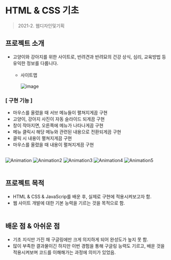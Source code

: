 # HTML & CSS 기초 
> 2021-2. 웹디자인및기획

## 프로젝트 소개
- 고양이와 강아지를 위한 사이트로, 반려견과 반려묘의 건강 상식, 심리, 교육방법 등 유익한 정보를 다룹니다.<br></br>
  - 사이트맵<br></br>
  ![image](https://user-images.githubusercontent.com/83098949/211794962-9a158a74-fc7d-4388-bc9f-3bdd4fa7de53.png)

### [ 구현 기능 ]
- 마우스를 올렸을 때 서브 메뉴들이 펼쳐지게끔 구현
- 고양이, 강아지 사진이 자동 슬라이드 되게끔 구현
- 창이 작아지면, 오른쪽에 메뉴가 나타나게끔 구현
- 메뉴 클릭시 해당 메뉴와 관련된 내용으로 전환되게끔 구현
- 클릭 시 내용이 펼쳐지게끔 구현
- 마우스를 올렸을 때 내용이 펼쳐지게끔 구현<br></br>

![Animation](https://user-images.githubusercontent.com/83098949/211803764-30e54454-7e72-408d-add4-fe81fbd80435.gif)
![Animation2](https://user-images.githubusercontent.com/83098949/211804622-07f1b6f2-2f8b-4bc8-9639-0507e6a68c2f.gif)
![Animation3](https://user-images.githubusercontent.com/83098949/211805233-66429cfb-b1da-4fbf-b4b7-1a4caf438ac6.gif)
![Animation4](https://user-images.githubusercontent.com/83098949/211806219-e20dee53-22d6-4e6e-bf28-207cfc1737ad.gif)
![Animation5](https://user-images.githubusercontent.com/83098949/211806926-347cd96f-7fc7-48bc-86cf-2b364e03438d.gif)<br></br>

## 프로젝트 목적
- HTML & CSS & JavaScrip를 배운 후, 실제로 구현에 적용시켜보고자 함.
- 웹 사이트 개발에 대한 기본 능력을 기르는 것을 목적으로 함.<br></br>

## 배운 점 & 아쉬운 점 
- 기초 지식만 가진 채 구글링에만 크게 의지하게 되어 완성도가 높지 못 함.
-  많이 부족한 결과물이긴 하지만 이번 경험을 통해 구글링 능력도 기르고, 배운 것을 적용시켜보며 코드를 이해해가는 과정에 의미가 있었음.<br></br>
